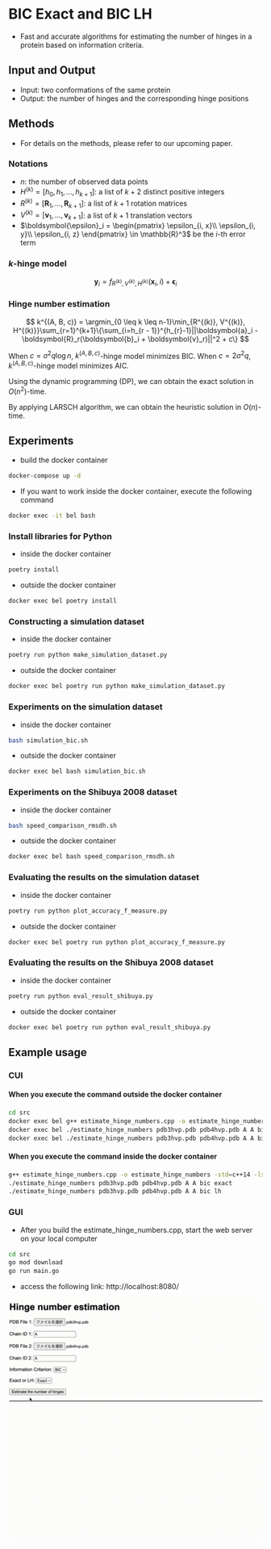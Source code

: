 # BIC Exact and BIC LH
- Fast and accurate algorithms for estimating the number of hinges in a protein based on information criteria.
## Input and Output
- Input: two conformations of the same protein
- Output: the number of hinges and the corresponding hinge positions
## Methods
- For details on the methods, please refer to our upcoming paper.
### Notations
- $n$: the number of observed data points
- $H^{(k)} = [h_0, h_1, \dots, h_{k+1}]$: a list of $k + 2$ distinct positive integers
- $R^{(k)} = [\boldsymbol{R}_1, \dots, \boldsymbol{R}_{k+1}]$: a list of $k+1$ rotation matrices
- $V^{(k)} = [\boldsymbol{v}_1, \dots, \boldsymbol{v}_{k+1}]$: a list of $k+1$ translation vectors
- $\boldsymbol{\epsilon}_i = \begin{pmatrix}
    \epsilon_{i, x}\\ \epsilon_{i, y}\\ \epsilon_{i, z}
\end{pmatrix} \in \mathbb{R}^3$ be the $i$-th error term
### $k$-hinge model

$$
\boldsymbol{y}_i = f_{R^{(k)}, V^{(k)}, H^{(k)}}(\boldsymbol{x}_i, i) + \boldsymbol{\epsilon}_i
$$

### Hinge number estimation

$$
k^{(A, B, c)} = \argmin_{0 \leq k \leq n-1}\min_{R^{(k)}, V^{(k)}, H^{(k)}}\sum_{r=1}^{k+1}\{\sum_{i=h_{r - 1}}^{h_{r}-1}||\boldsymbol{a}_i - \boldsymbol{R}_r(\boldsymbol{b}_i + \boldsymbol{v}_r)||^2 + c\}
$$

When $c = \sigma^2q\log n$, $k^{(A, B, c)}$-hinge model minimizes BIC.
When $c = 2\sigma^2q$, $k^{(A, B, c)}$-hinge model minimizes AIC.

Using the dynamic programming (DP), we can obtain the exact solution in $O(n^2)$-time.

By applying LARSCH algorithm, we can obtain the heuristic solution in $O(n)$-time.

## Experiments
- build the docker container
```bash
docker-compose up -d
```
- If you want to work inside the docker container, execute the following command
```bash
docker exec -it bel bash
```
### Install libraries for Python
- inside the docker container
```bash
poetry install
```
  - outside the docker container
```bash
docker exec bel poetry install
```
### Constructing a simulation dataset
- inside the docker container
```bash
poetry run python make_simulation_dataset.py
```
- outside the docker container
```bash
docker exec bel poetry run python make_simulation_dataset.py
```
### Experiments on the simulation dataset
- inside the docker container
```bash
bash simulation_bic.sh
```
- outside the docker container
```bash
docker exec bel bash simulation_bic.sh
```
### Experiments on the Shibuya 2008 dataset
- inside the docker container
```bash
bash speed_comparison_rmsdh.sh
```
- outside the docker container
```bash
docker exec bel bash speed_comparison_rmsdh.sh
```
### Evaluating the results on the simulation dataset
- inside the docker container
```bash
poetry run python plot_accuracy_f_measure.py
```
- outside the docker container
```bash
docker exec bel poetry run python plot_accuracy_f_measure.py
```
### Evaluating the results on the Shibuya 2008 dataset
- inside the docker container
```bash
poetry run python eval_result_shibuya.py
```
- outside the docker container
```bash
docker exec bel poetry run python eval_result_shibuya.py
```

## Example usage
### CUI
#### When you execute the command outside the docker container
```bash
cd src
docker exec bel g++ estimate_hinge_numbers.cpp -o estimate_hinge_numbers -std=c++14 -lstdc++fs -Wall -Wextra -O3 -mtune=native -march=native -mfpmath=both -Werror -fopenmp
docker exec bel ./estimate_hinge_numbers pdb3hvp.pdb pdb4hvp.pdb A A bic exact
docker exec bel ./estimate_hinge_numbers pdb3hvp.pdb pdb4hvp.pdb A A bic lh
```
#### When you execute the command inside the docker container
```bash
g++ estimate_hinge_numbers.cpp -o estimate_hinge_numbers -std=c++14 -lstdc++fs -Wall -Wextra -O3 -mtune=native -march=native -mfpmath=both -Werror -fopenmp
./estimate_hinge_numbers pdb3hvp.pdb pdb4hvp.pdb A A bic exact
./estimate_hinge_numbers pdb3hvp.pdb pdb4hvp.pdb A A bic lh
```
### GUI
- After you build the estimate_hinge_numbers.cpp, start the web server on your local computer
```bash
cd src
go mod download
go run main.go
```
- access the following link: http://localhost:8080/

![Demonstration of the application](demo.gif)
